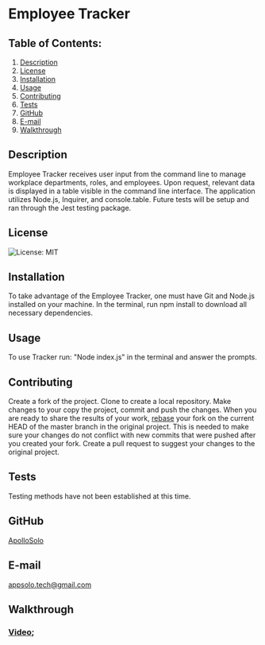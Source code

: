 # Employee Tracker
## Table of Contents:
  1. [Description](#description) 
  2. [License](#license)
  3. [Installation](#installation)
  4. [Usage](#usage)  
  5. [Contributing](#contributing)
  6. [Tests](#tests)
  7. [GitHub](#gitHub)
  8. [E-mail](#e-mail)
  9. [Walkthrough](#walkthrough)
## Description
Employee Tracker receives user input from the command line to manage workplace departments, roles, and employees. Upon request, relevant data is displayed in a table visible in the command line interface. The application utilizes Node.js, Inquirer, and console.table. Future tests will be setup and ran through the Jest testing package.    
## License
![License: MIT](https://img.shields.io/badge/License-MIT-yellow.svg)
## Installation
To take advantage of the Employee Tracker, one must have Git and Node.js installed on your machine. In the terminal, run npm install to download all necessary dependencies.
## Usage
To use Tracker run: "Node index.js" in the terminal and answer the prompts.
## Contributing
Create a fork of the project. Clone to create a local repository. Make changes to your copy the project, commit and push the changes. When you are ready to share the results of your work, [rebase](https://www.jetbrains.com/help/ruby/contribute-to-projects.html?source=google&medium=cpc&campaign=10116875233&gclid=CjwKCAjwoduRBhA4EiwACL5RPwRCscIRY-jH-olu0ltpGsBNk4a8XTZqANyML6Ff8yHeTCtiOt1hqRoCP5YQAvD_BwE#rebase-fork) your fork on the current HEAD of the master branch in the original project. This is needed to make sure your changes do not conflict with new commits that were pushed after you created your fork. Create a pull request to suggest your changes to the original project.
## Tests
Testing methods have not been established at this time. 
## GitHub
[ApolloSolo](https://github.com/ApolloSolo)
## E-mail
appsolo.tech@gmail.com
## Walkthrough
### [Video]();